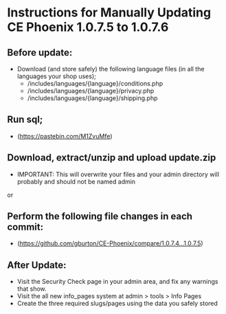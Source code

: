 # Instructions for Manually Updating CE Phoenix 1.0.7.5 to 1.0.7.6
## Before update:
* Download (and store safely) the following language files (in all the languages your shop uses);
    * /includes/languages/{language}/conditions.php
    * /includes/languages/{language}/privacy.php
    * /includes/languages/{language}/shipping.php
## Run sql;
* (https://pastebin.com/M1ZvuMfe)
## Download, extract/unzip and upload update.zip
* IMPORTANT: This will overwrite your files and your admin directory will probably and should not be named admin

or
## Perform the following file changes in each commit:
* (https://github.com/gburton/CE-Phoenix/compare/1.0.7.4...1.0.7.5)
## After Update:
* Visit the Security Check page in your admin area, and fix any warnings that show.
* Visit the all new info_pages system at admin > tools > Info Pages
* Create the three required slugs/pages using the data you safely stored
